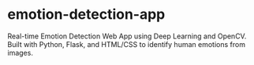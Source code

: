 # emotion-detection-app
 Real-time Emotion Detection Web App using Deep Learning and OpenCV. Built with Python, Flask, and HTML/CSS to identify human emotions from images.

